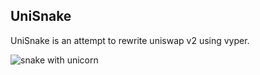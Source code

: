 
## UniSnake


UniSnake is an attempt to rewrite uniswap v2 using vyper.

![snake with unicorn](https://github.com/pandadefi/uni_snake/blob/unisnake.jpg)
